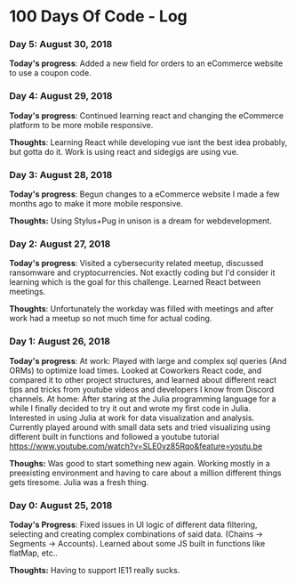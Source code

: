 # 100 Days Of Code - Log

### Day 5: August 30, 2018
**Today's progress**: Added a new field for orders to an eCommerce website to use a coupon code.

### Day 4: August 29, 2018
**Today's progress**: Continued learning react and changing the eCommerce platform to be more mobile responsive.

**Thoughts**: Learning React while developing vue isnt the best idea probably, but gotta do it. Work is using react and sidegigs are using vue.

### Day 3: August 28, 2018
**Today's progress**: Begun changes to a eCommerce website I made a few months ago to make it more mobile responsive.

**Thoughts:** Using Stylus+Pug in unison is a dream for webdevelopment.

### Day 2: August 27, 2018
**Today's progress**: Visited a cybersecurity related meetup, discussed ransomware and cryptocurrencies.
Not exactly coding but I'd consider it learning which is the goal for this challenge.
Learned React between meetings.

**Thoughts**: Unfortunately the workday was filled with meetings and after work had a meetup so not much time for actual coding.

### Day 1: August 26, 2018
**Today's progress**: At work: Played with large and complex sql queries (And ORMs) to optimize load times. Looked at Coworkers React code, and compared it to other project structures, and learned about different react tips and tricks from youtube videos and developers I know from Discord channels.
At home: After staring at the Julia programming language for a while I finally decided to try it out and wrote my first code in Julia.
Interested in using Julia at work for data visualization and analysis. Currently played around with small data sets and tried visualizing using different built in functions and followed a youtube tutorial https://www.youtube.com/watch?v=SLE0vz85Rqo&feature=youtu.be

**Thoughs:** Was good to start something new again. Working mostly in a preexisting environment and having to care about a million different things gets tiresome. Julia was a fresh thing.

### Day 0: August 25, 2018
**Today's Progress**: Fixed issues in UI logic of different data filtering, selecting and creating complex combinations of said data.
(Chains -> Segments -> Accounts).
Learned about some JS built in functions like flatMap, etc..

**Thoughts:** Having to support IE11 really sucks.
